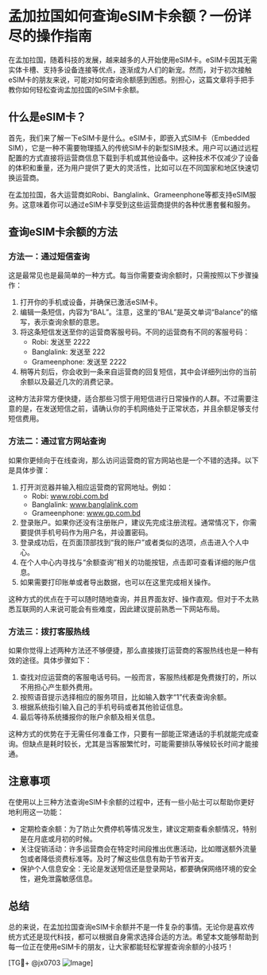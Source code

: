 # 孟加拉国如何查询eSIM卡余额？一份详尽的操作指南

在孟加拉国，随着科技的发展，越来越多的人开始使用eSIM卡。eSIM卡因其无需实体卡槽、支持多设备连接等优点，逐渐成为人们的新宠。然而，对于初次接触eSIM卡的朋友来说，可能对如何查询余额感到困惑。别担心，这篇文章将手把手教你如何轻松查询孟加拉国的eSIM卡余额。

## 什么是eSIM卡？

首先，我们来了解一下eSIM卡是什么。eSIM卡，即嵌入式SIM卡（Embedded SIM），它是一种不需要物理插入的传统SIM卡的新型SIM技术。用户可以通过远程配置的方式直接将运营商信息下载到手机或其他设备中。这种技术不仅减少了设备的体积和重量，还为用户提供了更大的灵活性，比如可以在不同国家和地区快速切换运营商。

在孟加拉国，各大运营商如Robi、Banglalink、Grameenphone等都支持eSIM服务。这意味着你可以通过eSIM卡享受到这些运营商提供的各种优惠套餐和服务。

## 查询eSIM卡余额的方法

### 方法一：通过短信查询

这是最常见也是最简单的一种方式。每当你需要查询余额时，只需按照以下步骤操作：

1. 打开你的手机或设备，并确保已激活eSIM卡。
2. 编辑一条短信，内容为“BAL”。注意，这里的“BAL”是英文单词“Balance”的缩写，表示查询余额的意思。
3. 将这条短信发送至你的运营商客服号码。不同的运营商有不同的客服号码：
   - Robi: 发送至 2222
   - Banglalink: 发送至 222
   - Grameenphone: 发送至 2222
4. 稍等片刻后，你会收到一条来自运营商的回复短信，其中会详细列出你的当前余额以及最近几次的消费记录。

这种方法非常方便快捷，适合那些习惯于用短信进行日常操作的人群。不过需要注意的是，在发送短信之前，请确认你的手机网络处于正常状态，并且余额足够支付短信费用。

### 方法二：通过官方网站查询

如果你更倾向于在线查询，那么访问运营商的官方网站也是一个不错的选择。以下是具体步骤：

1. 打开浏览器并输入相应运营商的官网地址。例如：
   - Robi: www.robi.com.bd
   - Banglalink: www.banglalink.com
   - Grameenphone: www.gp.com.bd
2. 登录账户。如果你还没有注册账户，建议先完成注册流程。通常情况下，你需要提供手机号码作为用户名，并设置密码。
3. 登录成功后，在页面顶部找到“我的账户”或者类似的选项，点击进入个人中心。
4. 在个人中心内寻找与“余额查询”相关的功能按钮，点击即可查看详细的账户信息。
5. 如果需要打印账单或者导出数据，也可以在这里完成相关操作。

这种方式的优点在于可以随时随地查询，并且界面友好、操作直观。但对于不太熟悉互联网的人来说可能会有些难度，因此建议提前熟悉一下网站布局。

### 方法三：拨打客服热线

如果你觉得上述两种方法还不够便捷，那么直接拨打运营商的客服热线也是一种有效的途径。具体步骤如下：

1. 查找对应运营商的客服电话号码。一般而言，客服热线都是免费拨打的，所以不用担心产生额外费用。
2. 按照语音提示选择相应的服务项目，比如输入数字“1”代表查询余额。
3. 根据系统指引输入自己的手机号码或者其他验证信息。
4. 最后等待系统播报你的账户余额及相关信息。

这种方式的优势在于无需任何准备工作，只要有一部能正常通话的手机就能完成查询。但缺点是耗时较长，尤其是当客服繁忙时，可能需要排队等候较长时间才能接通。

## 注意事项

在使用以上三种方法查询eSIM卡余额的过程中，还有一些小贴士可以帮助你更好地利用这一功能：

- 定期检查余额：为了防止欠费停机等情况发生，建议定期查看余额情况，特别是在月底或月初的时候。
- 关注促销活动：许多运营商会在特定时间段推出优惠活动，比如赠送额外流量包或者降低资费标准等。及时了解这些信息有助于节省开支。
- 保护个人信息安全：无论是发送短信还是登录网站，都要确保网络环境的安全性，避免泄露敏感信息。

## 总结

总的来说，在孟加拉国查询eSIM卡余额并不是一件复杂的事情。无论你是喜欢传统方式还是现代科技，都可以根据自身需求选择合适的方法。希望本文能够帮助到每一位正在使用eSIM卡的朋友，让大家都能轻松掌握查询余额的小技巧！

[TG💪+ @jx0703 ![Image](https://github.com/user-attachments/assets/dbca1d08-cadb-493c-b0ec-ad6f7a83f270)]